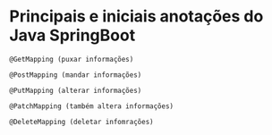 # Principais e iniciais anotações do Java SpringBoot

```
@GetMapping (puxar informações)

@PostMapping (mandar informações)

@PutMapping (alterar informações)

@PatchMapping (também altera informações)

@DeleteMapping (deletar infomrações)

```
